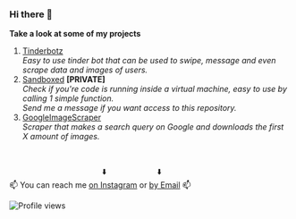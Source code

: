 ### Hi there 👋
**Take a look at some of my projects**</br>
1. [Tinderbotz](https://github.com/frederikme/TinderBotz)</br>
*Easy to use tinder bot that can be used to swipe, message and even scrape data and images of users.*</br>
2. [Sandboxed](https://github.com/frederikme/sandbox-evasion) **[PRIVATE]**</br>
*Check if you're code is running inside a virtual machine, easy to use by calling 1 simple function.*</br>
*Send me a message if you want access to this repository.*</br>
3. [GoogleImageScraper](https://github.com/frederikme/GoogleImageScraper)</br>
*Scraper that makes a search query on Google and downloads the first X amount of images.*</br>

</br>

&nbsp;&nbsp;&nbsp;&nbsp;&nbsp;&nbsp;&nbsp;&nbsp;&nbsp;&nbsp;&nbsp;&nbsp;&nbsp;&nbsp;&nbsp;&nbsp;&nbsp;&nbsp;&nbsp;&nbsp;&nbsp;&nbsp;&nbsp;&nbsp;&nbsp;&nbsp;&nbsp;&nbsp;&nbsp;&nbsp;&nbsp;&nbsp;&nbsp;&nbsp;&nbsp;&nbsp;&nbsp;&nbsp;&nbsp;&nbsp;&nbsp;&nbsp;⬇️ &nbsp;&nbsp;&nbsp;&nbsp;&nbsp;&nbsp;&nbsp;&nbsp;&nbsp;&nbsp;&nbsp;&nbsp;&nbsp;&nbsp;&nbsp;&nbsp;&nbsp;&nbsp;&nbsp;&nbsp;&nbsp;&nbsp;⬇️</br>
📫 You can reach me [on Instagram](https://www.instagram.com/fredjemees/) or [by Email](mailto:frederik.mees@gmail.com) 📫</br>

![Profile views](https://gpvc.arturio.dev/frederikme)  
